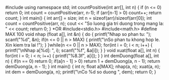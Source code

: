 #include <iostream>
using namespace std;
int countPositive(int arr[], int n)
{
    if (n <= 0)
        return 0;
    int count = countPositive(arr, n-1);
    if (arr[n-1] > 0)
        count++;
    return count;
}
int main() {
    int arr[] = size;
    int n = sizeof(arr)/sizeof(arr[0]);
    int count = countPositive(arr, n);
    cout << "So luong gia tri duong trong mang la: " << count;
    return 0;
}
*OR
#include<stdio.h>
#include<math.h>
#define MAX 100
void nhap (float a[], int &n)
{
    do
    {
        printf("Nhap so phan tu: ");
        scanf("%d", &n);
        if(n <= 0 || n > MAX)
        {
            printf("\nSo phan tu khong hop le. Xin kiem tra lai !");
        }
    }while(n <= 0 || n > MAX);
    for(int i = 0; i < n; i++)
    {
        printf("\nNhap a[%d]: ", i);
        scanf("%f", &a[i]);
    }
}
void xuat(float a[], int n)
{
    for(int i = 0; i < n; i++)
    {
        printf("%8.3f", a[i]);
    }
}
int demDuong(float a[], int n)
{
    if(n == 0)
        return 0;
    if(a[n - 1] > 0)
        return 1 + demDuong(a, n - 1);
    return demDuong(a, n - 1);
}
int main()
{
    int n;
    float a[MAX];
    nhap(a, n);
    xuat(a, n);
    int dem = demDuong(a, n);
    printf("\nCo %d so duong ", dem);
    return 0;
}
